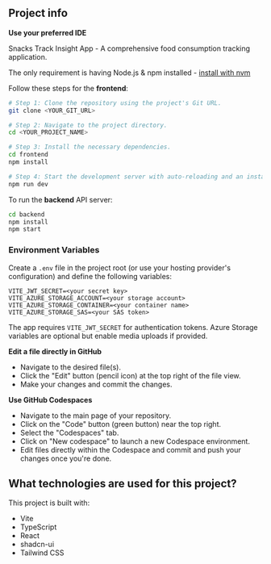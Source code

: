 

## Project info

**Use your preferred IDE**

Snacks Track Insight App - A comprehensive food consumption tracking application.

The only requirement is having Node.js & npm installed - [install with nvm](https://github.com/nvm-sh/nvm#installing-and-updating)

Follow these steps for the **frontend**:

```sh
# Step 1: Clone the repository using the project's Git URL.
git clone <YOUR_GIT_URL>

# Step 2: Navigate to the project directory.
cd <YOUR_PROJECT_NAME>

# Step 3: Install the necessary dependencies.
cd frontend
npm install

# Step 4: Start the development server with auto-reloading and an instant preview.
npm run dev
```

To run the **backend** API server:

```sh
cd backend
npm install
npm start
```

### Environment Variables

Create a `.env` file in the project root (or use your hosting provider's configuration) and define the following variables:

```
VITE_JWT_SECRET=<your secret key>
VITE_AZURE_STORAGE_ACCOUNT=<your storage account>
VITE_AZURE_STORAGE_CONTAINER=<your container name>
VITE_AZURE_STORAGE_SAS=<your SAS token>
```

The app requires `VITE_JWT_SECRET` for authentication tokens. Azure Storage variables are optional but enable media uploads if provided.

**Edit a file directly in GitHub**

- Navigate to the desired file(s).
- Click the "Edit" button (pencil icon) at the top right of the file view.
- Make your changes and commit the changes.

**Use GitHub Codespaces**

- Navigate to the main page of your repository.
- Click on the "Code" button (green button) near the top right.
- Select the "Codespaces" tab.
- Click on "New codespace" to launch a new Codespace environment.
- Edit files directly within the Codespace and commit and push your changes once you're done.

## What technologies are used for this project?

This project is built with:

- Vite
- TypeScript
- React
- shadcn-ui
- Tailwind CSS

